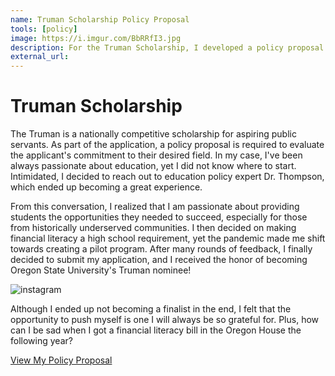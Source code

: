 ```yaml
---
name: Truman Scholarship Policy Proposal
tools: [policy]
image: https://i.imgur.com/BbRRfI3.jpg
description: For the Truman Scholarship, I developed a policy proposal focused on creating a pilot program for financial literacy. As a result of my scholarship application, I was chosen as Oregon State University's campus nominee.
external_url: 
---
```



# Truman Scholarship

The Truman is a nationally competitive scholarship for aspiring public servants. As part of the application, a policy proposal is required to evaluate the applicant's commitment to their desired field. In my case, I've been always passionate about education, yet I did not know where to start. Intimidated, I decided to reach out to education policy expert Dr. Thompson, which ended up becoming a great experience. 

From this conversation, I realized that I am passionate about providing students the opportunities they needed to succeed, especially for those from historically underserved communities. I then decided on making financial literacy a high school requirement, yet the pandemic made me shift towards creating a pilot program. After many rounds of feedback, I finally decided to submit my application, and I received the honor of becoming Oregon State University's Truman nominee!

![instagram](https://i.imgur.com/VZL4QQb.png)

Although I ended up not becoming a finalist in the end, I felt that the opportunity to push myself is one I will always be so grateful for. Plus, how can I be sad when I got a financial literacy bill in the Oregon House the following year?

<p class="text-center">

<a class="btn btn-outline-primary" href="https://docs.google.com/document/d/1MtlAkUD6i7IFPNoy_WfO1cny5Uf8oDmO90qk9CUWyP0/edit?usp=sharing" target="_blank" role="button">View My Policy Proposal</a> 
  
</p>

